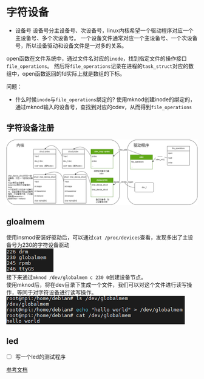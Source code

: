 # 字符设备

+ 设备号
设备号分主设备号、次设备号，linux内核希望一个驱动程序对应一个主设备号、多个次设备号。
一个设备文件通常对应一个主设备号、一个次设备号，所以设备驱动和设备文件是一对多的关系。

open函数在文件系统中，通过文件名对应的`inode`，找到指定文件的操作接口`file_operations`。
然后将`file_operations`记录在进程的`task_struct`对应的数组中，open函数返回的fd实际上就是数组的下标。

问题：

+ 什么时候`inode`与`file_operations`绑定的?
  使用mknod创建inode的绑定的，通过mknod输入的设备号，查找到对应的cdev，从而得到`file_operations`

## 字符设备注册
![register](./drawio/字符设备-register.drawio.png)

## gloalmem

使用insmod安装好驱动后，可以通过`cat /proc/devices`查看，发现多出了主设备号为230的字符设备驱动  
![reuslt0](./results/屏幕截图%202024-03-09%20172814.png)  
接下来通过`mknod /dev/globalmem c 230 0`创建设备节点。  
使用mknod后，将在dev目录下生成一个文件，我们可以对这个文件进行读写操作，等同于对字符设备进行读写操作。  
![result1](./results/屏幕截图%202024-03-09%20175812.png)

## led

+ [ ] 写一个led的测试程序

[参考文档](https://doc.embedfire.com/linux/imx6/base/zh/latest/linux_driver/led_character_device.html)  
